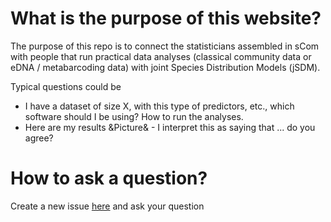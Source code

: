 # What is the purpose of this website?

The purpose of this repo is to connect the statisticians assembled in sCom with people that run practical data analyses (classical community data or eDNA / metabarcoding data) with joint Species Distribution Models (jSDM). 

Typical questions could be

*  I have a dataset of size X, with this type of predictors, etc., which software should I be using? How to run the analyses. 
*  Here are my results &Picture& - I interpret this as saying that ... do you agree?

# How to ask a question? 

Create a new issue [here](https://github.com/iDiv-sCom/jSDM-Help/issues) and ask your question


